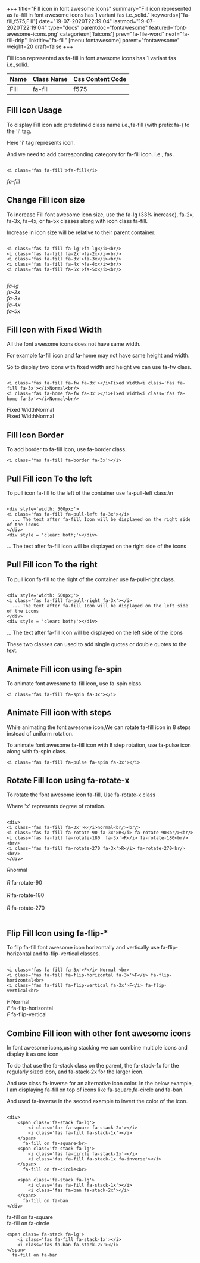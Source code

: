 +++
title="Fill icon in font awesome icons"
summary="Fill icon represented as fa-fill in font awesome icons has 1 variant fas i.e.,solid."
keywords=["fa-fill,f575,Fill"]
date="19-07-2020T22:19:04"
lastmod="19-07-2020T22:19:04"
type="docs"
parentdoc="fontawesome"
featured='font-awesome-icons.png'
categories=['faicons']
prev="fa-file-word"
next="fa-fill-drip"
linktitle="fa-fill"
[menu.fontawesome]
parent="fontawesome"
weight=20
draft=false
+++


Fill icon represented as fa-fill in font awesome icons has 1 variant fas i.e.,solid.

<div class='table-responsive'><table class='table'><thead><tr><th>Name</th><th>Class Name</th><th>Css Content Code</th></tr></thead><tbody><tr><td>Fill</td><td>fa-fill</td><td>f575</td></tr></tbody></table></div>



## Fill icon Usage

To display Fill icon add predefined class name i.e.,fa-fill (with prefix fa-) to the 'i' tag.

Here 'i' tag represents icon.

And we need to add corresponding category for fa-fill icon. i.e., fas.


```

<i class='fas fa-fill'>fa-fill</i>
```

<i class='fas fa-fill'>fa-fill</i>




## Change Fill icon size
To increase Fill font awesome icon size, use the fa-lg (33% increase), fa-2x, fa-3x, fa-4x, or fa-5x classes along with icon class fa-fill.

Increase in icon size will be relative to their parent container. 

```

<i class='fas fa-fill fa-lg'>fa-lg</i><br/>
<i class='fas fa-fill fa-2x'>fa-2x</i><br/>
<i class='fas fa-fill fa-3x'>fa-3x</i><br/>
<i class='fas fa-fill fa-4x'>fa-4x</i><br/>
<i class='fas fa-fill fa-5x'>fa-5x</i><br/>
            
```

<i class='fas fa-fill fa-lg'>fa-lg</i><br/>
<i class='fas fa-fill fa-2x'>fa-2x</i><br/>
<i class='fas fa-fill fa-3x'>fa-3x</i><br/>
<i class='fas fa-fill fa-4x'>fa-4x</i><br/>
<i class='fas fa-fill fa-5x'>fa-5x</i><br/>
            



## Fill Icon with Fixed Width 

All the font awesome icons does not have same width.

For example fa-fill icon and fa-home may not have same height and width.

So to display two icons with fixed width and height we can use fa-fw class.


```

<i class='fas fa-fill fa-fw fa-3x'></i>Fixed Width<i class='fas fa-fill fa-3x'></i>Normal<br/>
<i class='fas fa-home fa-fw fa-3x'></i>Fixed Width<i class='fas fa-home fa-3x'></i>Normal<br/>
```

<i class='fas fa-fill fa-fw fa-3x'></i>Fixed Width<i class='fas fa-fill fa-3x'></i>Normal<br/>
<i class='fas fa-home fa-fw fa-3x'></i>Fixed Width<i class='fas fa-home fa-3x'></i>Normal<br/>



## Fill Icon Border 

To add border to fa-fill icon, use fa-border class.


```
<i class='fas fa-fill fa-border fa-3x'></i>

```
<i class='fas fa-fill fa-border fa-3x'></i>





## Pull Fill icon To the left

To pull icon fa-fill to the left of the container use fa-pull-left class.\n

```

<div style='width: 500px;'>
<i class='fas fa-fill fa-pull-left fa-3x'></i>
  ... The text after fa-fill Icon will be displayed on the right side of the icons
</div>
<div style = 'clear: both;'></div>
```

<div style='width: 500px;'>
<i class='fas fa-fill fa-pull-left fa-3x'></i>
  ... The text after fa-fill Icon will be displayed on the right side of the icons
</div>
<div style = 'clear: both;'></div>




## Pull Fill icon To the right
To pull icon fa-fill to the right of the container use fa-pull-right class.

```

<div style='width: 500px;'>
<i class='fas fa-fill fa-pull-right fa-3x'></i>
  ... The text after fa-fill Icon will be displayed on the left side of the icons
</div>
<div style = 'clear: both;'></div>
```

<div style='width: 500px;'>
<i class='fas fa-fill fa-pull-right fa-3x'></i>
  ... The text after fa-fill Icon will be displayed on the left side of the icons
</div>
<div style = 'clear: both;'></div>

These two classes can used to add single quotes or double quotes to the text.


## Animate Fill icon using fa-spin
To animate font awesome fa-fill icon, use fa-spin class.

```
<i class='fas fa-fill fa-spin fa-3x'></i>
```
<i class='fas fa-fill fa-spin fa-3x'></i>




## Animate Fill icon with steps
While animating the font awesome icon,We can rotate fa-fill icon in 8 steps instead of uniform rotation.

To animate font awesome fa-fill icon with 8 step rotation, use fa-pulse icon along with fa-spin class.


```
<i class='fas fa-fill fa-pulse fa-spin fa-3x'></i>

```
<i class='fas fa-fill fa-pulse fa-spin fa-3x'></i>





## Rotate Fill Icon using fa-rotate-x
To rotate the font awesome icon fa-fill, Use fa-rotate-x class

Where 'x' represents degree of rotation.


```

<div>
<i class='fas fa-fill fa-3x'>R</i>normal<br/><br/>
<i class='fas fa-fill fa-rotate-90 fa-3x'>R</i> fa-rotate-90<br/><br/> 
<i class='fas fa-fill fa-rotate-180  fa-3x'>R</i> fa-rotate-180<br/><br/> 
<i class='fas fa-fill fa-rotate-270 fa-3x'>R</i> fa-rotate-270<br/><br/>
</div>
```

<div>
<i class='fas fa-fill fa-3x'>R</i>normal<br/><br/>
<i class='fas fa-fill fa-rotate-90 fa-3x'>R</i> fa-rotate-90<br/><br/> 
<i class='fas fa-fill fa-rotate-180  fa-3x'>R</i> fa-rotate-180<br/><br/> 
<i class='fas fa-fill fa-rotate-270 fa-3x'>R</i> fa-rotate-270<br/><br/>
</div>




## Flip Fill Icon using fa-flip-*
To flip fa-fill font awesome icon horizontally and vertically use fa-flip-horizontal and fa-flip-vertical classes. 

```

<i class='fas fa-fill fa-3x'>F</i> Normal <br>
<i class='fas fa-fill fa-flip-horizontal fa-3x'>F</i> fa-flip-horizontal<br>
<i class='fas fa-fill fa-flip-vertical fa-3x'>F</i> fa-flip-vertical<br>
```

<i class='fas fa-fill fa-3x'>F</i> Normal <br>
<i class='fas fa-fill fa-flip-horizontal fa-3x'>F</i> fa-flip-horizontal<br>
<i class='fas fa-fill fa-flip-vertical fa-3x'>F</i> fa-flip-vertical<br>




## Combine Fill icon with other font awesome icons
In font awesome icons,using stacking we can combine multiple icons and display it as one icon 

To do that use the fa-stack class on the parent, the fa-stack-1x for the regularly sized icon, and fa-stack-2x for the larger icon.

And use class fa-inverse for an alternative icon color. 
In the below example, I am displaying fa-fill on top of icons like fa-square,fa-circle and fa-ban.

And used fa-inverse in the second example to invert the color of the icon.

```

<div>
    <span class='fa-stack fa-lg'>
        <i class='far fa-square fa-stack-2x'></i>
        <i class='fas fa-fill fa-stack-1x'></i>
    </span>
      fa-fill on fa-square<br>
    <span class='fa-stack fa-lg'>
        <i class='fas fa-circle fa-stack-2x'></i>
        <i class='fas fa-fill fa-stack-1x fa-inverse'></i>
    </span>
      fa-fill on fa-circle<br>

    <span class='fa-stack fa-lg'>
        <i class='fas fa-fill fa-stack-1x'></i>
        <i class='fas fa-ban fa-stack-2x'></i>
    </span>
      fa-fill on fa-ban
</div>
```

<div>
    <span class='fa-stack fa-lg'>
        <i class='far fa-square fa-stack-2x'></i>
        <i class='fas fa-fill fa-stack-1x'></i>
    </span>
      fa-fill on fa-square<br>
    <span class='fa-stack fa-lg'>
        <i class='fas fa-circle fa-stack-2x'></i>
        <i class='fas fa-fill fa-stack-1x fa-inverse'></i>
    </span>
      fa-fill on fa-circle<br>

    <span class='fa-stack fa-lg'>
        <i class='fas fa-fill fa-stack-1x'></i>
        <i class='fas fa-ban fa-stack-2x'></i>
    </span>
      fa-fill on fa-ban
</div>






